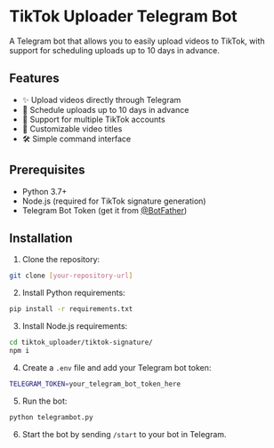 # TikTok Uploader Telegram Bot

A Telegram bot that allows you to easily upload videos to TikTok, with support for scheduling uploads up to 10 days in advance.

## Features

- ✨ Upload videos directly through Telegram
- 📅 Schedule uploads up to 10 days in advance
- 🔐 Support for multiple TikTok accounts
- 🎯 Customizable video titles
- 🛠️ Simple command interface

## Prerequisites

- Python 3.7+
- Node.js (required for TikTok signature generation)
- Telegram Bot Token (get it from [@BotFather](https://t.me/botfather))

## Installation

1. Clone the repository:

```bash
git clone [your-repository-url]
```

2. Install Python requirements:

```bash
pip install -r requirements.txt
```

3. Install Node.js requirements:

```bash
cd tiktok_uploader/tiktok-signature/
npm i
```

4. Create a `.env` file and add your Telegram bot token:

```bash
TELEGRAM_TOKEN=your_telegram_bot_token_here
```

5. Run the bot:

```bash
python telegrambot.py
```

6. Start the bot by sending `/start` to your bot in Telegram.


